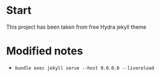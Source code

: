 # Start
This project has been taken from free Hydra jekyll theme
# Modified notes
- `bundle exec jekyll serve --host 0.0.0.0 --livereload`